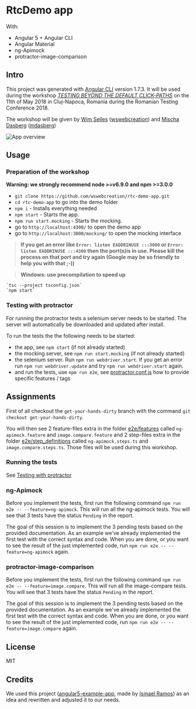 # RtcDemo app

With: 

- Angular 5 + Angular CLI 
- Angular Material 
- ng-Apimock
- protractor-image-comparison

## Intro

This project was generated with [Angular CLI](https://github.com/angular/angular-cli) version 1.7.3. 
It will be used during the workshop [*TESTING BEYOND THE DEFAULT CLICK-PATHS*](https://romaniatesting.ro/sessions/testing-beyond-the-default-click-paths/) on the 11th of May 2018 in  Cluj-Napoca, Romania during the Romanian Testing Conference 2018.

The workshop will be given by [Wim Selles](https://romaniatesting.ro/speakers/wim-selles/) ([wswebcreation](https://github.com/wswebcreation/)) and [Mischa Dasberg](https://romaniatesting.ro/speakers/mischa-dasberg/) ([mdasberg](https://github.com/mdasberg))

![App overview](./assets/app-movie.gif "App overview")

## Usage

### Preparation of the workshop
**Warning: we strongly recommend node >=v6.9.0 and npm >=3.0.0**

- `git clone https://github.com/wswebcreation/rtc-demo-app.git`
- `cd rtc-demo-app` to go into the demo folder
- `npm i` - Installs everything needed
- `npm start` - Starts the app.
- `npm run start.mocking` - Starts the mocking.
- go to `http://localhost:4300/` to open the demo app
- go to `http://localhost:3000/mocking/` to open the mocking interface

> **If you get an error like `Error: listen EADDRINUSE :::3000` or `Error: listen EADDRINUSE :::4300` then the port(s)is in use. Please kill the process on that port and try again (Google may be so friendly to help you with that ;-))**

> **Windows: use precompilation to speed up**

    `tsc --project tsconfig.json`
    `npm start`

### Testing with protractor
For running the protractor tests a selenium server needs to be started. The server will automatically be downloaded and updated after install.

To run the tests the the following needs to be started:
- the app, see `npm start` (if not already started)
- the mocking server, see `npm run start.mocking` (if not already started)
- the selenium server. Run `npm run webdriver.start`. If you get an error run `npm run webdriver.update` and try `npm run webdriver.start` again.
- and run the tests, use `npm run e2e`, see [protractor.conf.js](./e2e/config/protractor.conf.js) how to provide specific features / tags

## Assignments
First of all checkout the `get-your-hands-dirty` branch with the command `git checkout get-your-hands-dirty`. 

You will then see 2 feature-files extra in the folder [e2e/features](./e2e/features) called `ng-apimock.feature` and `image.compare.feature` 
and 2 step-files extra in the folder [e2e/step_definitions](./e2e/step_definitions) called `ng-apimock.steps.ts` and `image.compare.steps.ts`. Those files will be used during this workshop.

### Running the tests
See [Testing with protractor](./README.md#testing-with-protractor)

### ng-Apimock
Before you implement the tests, first run the following command `npm run e2e -- --feature=ng-apimock`. This will run all the ng-apimock tests. 
You will see that 3 tests have the status `Pending` in the report.

The goal of this session is to implement the 3 pending tests based on the provided documentation. As an example we've already implemented the first test with the correct syntax and code.
When you are done, or you want to see the result of the just implemented code, run `npm run e2e -- --feature=ng-apimock` again.

### protractor-image-comparison
Before you implement the tests, first run the following command `npm run e2e -- --feature=image.compare`. This will run all the image-compare tests. 
You will see that 3 tests have the status `Pending` in the report.

The goal of this session is to implement the 3 pending tests based on the provided documentation. As an example we've already implemented the first test with the correct syntax and code.
When you are done, or you want to see the result of the just implemented code, run `npm run e2e -- --feature=image.compare` again.

## License

MIT

## Credits
We used this project ([angular5-example-app](https://github.com/Ismaestro/angular5-example-app), made by [Ismael Ramos](https://github.com/Ismaestro)) as an idea and rewritten and adjusted it to our needs.

